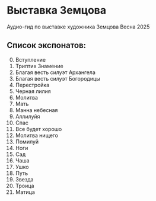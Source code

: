 # Выставка Земцова
Аудио-гид по выставке художника Земцова
Весна 2025

## Список экспонатов:
0. Вступление
1. Триптих Знамение
2. Благая весть силуэт Архангела
3. Благая весть силуэт Богородицы
4. Перестройка
5. Черная лилия
6. Молитва
7. Мать
8. Манна небесная
9. Аллилуйя
10. Спас
11. Все будет хорошо
12. Молитва нищего
13. Помилуй
14. Ноги
15. Сад
16. Чаша
17. Ушко
18. Путь
19. Звезда
20. Троица
21. Матица